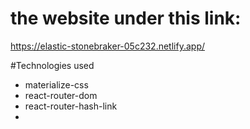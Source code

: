 # the website under this link:
https://elastic-stonebraker-05c232.netlify.app/

#Technologies used
- materialize-css
- react-router-dom
- react-router-hash-link
- 
